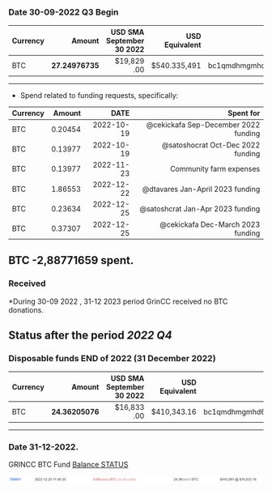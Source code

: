 
### Date 30-09-2022 Q3 Begin

Currency | Amount | USD SMA September 30 2022 | USD Equivalent | Wallet address(es)
|---|---:|---:|---:|---|
BTC | **27.24976735** | $19,829 .00 | $540.335,491 | bc1qmdhmgmhd6j89225hzdh7dxqgmen3y2q0g4vgpez0tw9tkp4ae39qsqvuyl
------------

* Spend related to funding requests, specifically:

Currency | Amount | DATE| Spent for
|---|---:|---:|---:|
BTC|0.20454 | 2022-10-19|@cekickafa Sep-December 2022 funding|
BTC|0.13977|2022-10-19|@satoshocrat Oct-Dec 2022 funding|
BTC|0.13977|2022-11-23| Community farm expenses|
BTC|1.86553|2022-12-22|@dtavares Jan-April 2023 funding|
BTC|0.23634|2022-12-25|@satoshcrat Jan-Apr 2023 funding|
BTC|0.37307|2022-12-25|@cekickafa Dec-March 2023 funding|


## BTC **-2,88771659** spent.

### Received
*During 30-09 2022 ,  31-12 2023 period GrinCC received no BTC donations.




## Status after the period *2022 Q4*

### Disposable funds END of 2022 (31 December 2022)


Currency | Amount | USD SMA September 30 2022 | USD Equivalent | Wallet address(es)
|---|---:|---:|---:|---|
BTC | **24.36205076** | $16,833 .00 | $410,343.16 | bc1qmdhmgmhd6j89225hzdh7dxqgmen3y2q0g4vgpez0tw9tkp4ae39qsqvuyl
------------
### Date 31-12-2022.


GRINCC BTC Fund [Balance STATUS ](https://bitinfocharts.com/bitcoin/address/bc1qmdhmgmhd6j89225hzdh7dxqgmen3y2q0g4vgpez0tw9tkp4ae39qsqvuyl)


![Alt text](../imgs/lastb.png)

